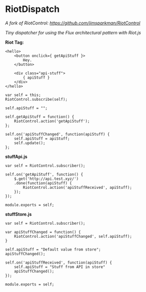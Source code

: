 RiotDispatch
=
*A fork of RiotControl: https://github.com/jimsparkman/RiotControl*

*Tiny dispatcher for using the Flux architectural pattern with Riot.js*

**Riot Tag:**
```
<hello>
    <button onclick={ getApiStuff }>
        Hey.
    </button>

    <div class="api-stuff">
        { apiStuff }
    </div>
</hello>

var self = this;
RiotControl.subscribe(self);

self.apiStuff = "";

self.getApiStuff = function() {
    RiotControl.action('getApiStuff');
};

self.on('apiStuffChanged', function(apiStuff) {
    self.apiStuff = apiStuff;
    self.update();
};
```

**stuffApi.js**
```
var self = RiotControl.subscriber();

self.on('getApiStuff', function() {
    $.get('http://api.test.xyz/')
    .done(function(apiStuff) {
        RiotControl.action('apiStuffReceived', apiStuff);
    });
});

module.exports = self;
```

**stuffStore.js**
```
var self = RiotControl.subscriber();

var apiStuffChanged = function() {
    RiotControl.action('apiStuffChanged', self.apiStuff);
}

self.apiStuff = "Default value from store";
apiStuffChanged();

self.on('apiStuffReceived', function(apiStuff) {
    self.apiStuff = "Stuff from API in store"
    apiStuffChanged();
});

module.exports = self;
```
